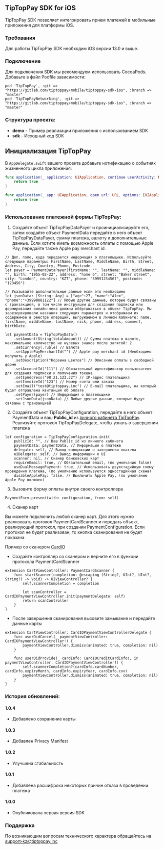 ## TipTopPay SDK for iOS 

TipTopPay SDK позволяет интегрировать прием платежей в мобильные приложения для платформы iOS.

### Требования
Для работы TipTopPay SDK необходим iOS версии 13.0 и выше.

### Подключение
Для подключения SDK мы рекомендуем использовать CocoaPods. Добавьте в файл Podfile зависимости:

```
pod 'TipTopPay', :git =>  "https://gitlab.com/tiptoppay/mobile/tiptoppay-sdk-ios", :branch => "master"
pod 'TipTopPayNetworking', :git =>  "https://gitlab.com/tiptoppay/mobile/tiptoppay-sdk-ios", :branch => "master"
```

### Структура проекта:

* **demo** - Пример реализации приложения с использованием SDK
* **sdk** - Исходный код SDK

## Инициализация TipTopPay

В `AppDelegate.swift` вашего проекта добавьте нотификацию о событиях жизненного цикла приложения:

```swift
func application(_ application: UIApplication, continue userActivity: NSUserActivity, restorationHandler: @escaping ([UIUserActivityRestoring]?) -> Void) -> Bool {
    return true
}

func application(_ app: UIApplication, open url: URL, options: [UIApplication.OpenURLOptionsKey : Any] = [:]) -> Bool {
    return true
}
```

### Использование платежной формы TipTopPay:

1. Cоздайте объект TipTopPayDataPayer и проинициализируйте его, затем создайте объект PaymentData передайте в него объект TipTopPayDataPayer, сумму платежа, валюту и дополнительные данные. Если хотите иметь возможность оплаты с помощью Apple Pay, передайте также Apple pay merchant id.

```
// Доп. поле, куда передается информация о плательщике. Используйте следующие параметры: FirstName, LastName, MiddleName, Birth, Street, Address, City, Country, Phone, Postcode
let payer = PaymentDataPayer(firstName: "", lastName: "", middleName: "", birth: "1955-02-22", address: "home 6", street: "Baker street", city: "London", country: "KZT", phone: "39991234567", postcode: "123456")
    
// Указывайте дополнительные данные если это необходимо
let jsonData: [String: Any] = ["age":27, "name":"Alex", "phone":"+39998881122"] // Любые другие данные, которые будут связаны с транзакцией, в том числе инструкции для создания подписки или формирования онлайн-чека должны обёртываться в объект TipTopPay. Мы зарезервировали названия следующих параметров и отображаем их содержимое в реестре операций, выгружаемом в Личном Кабинете: name, firstName, middleName, lastName, nick, phone, address, comment, birthDate.

let paymentData = TipTopPayData() 
    .setAmount(String(totalAmount)) // Cумма платежа в валюте, максимальное количество не нулевых знаков после запятой: 2
    .setCurrency(.ruble) // Валюта
    .setApplePayMerchantId("") // Apple pay merchant id (Необходимо получить у Apple)
    .setDescription("Корзина цветов") // Описание оплаты в свободной форме
    .setAccountId("111") // Обязательный идентификатор пользователя для создания подписки и получения токена
    .setIpAddress("98.21.123.32") // IP-адрес плательщика
    .setInvoiceId("123") // Номер счета или заказа
    .setEmail("test@tiptoppay.inc") // E-mail плательщика, на который будет отправлена квитанция об оплате
    .setPayer(payer) // Информация о плательщике
    .setJsonData(jsonData) // Любые другие данные, которые будут связаны с транзакцией                    
```

2. Создайте объект TipTopPayConfiguration, передайте в него объект PaymentData и ваш **Public_id** из [личного кабинета TipTopPay](https://merchant.tiptoppay.kz/). Реализуйте протокол TipTopPayDelegate, чтобы узнать о завершении платежа

```
let configuration = TipTopPayConfiguration.init(
    publicId: "", // Ваш Public_id из личного кабинета
    paymentData: paymentData, // Информация о платеже
    delegate: self, // Вывод информации о завершении платежа
    uiDelegate: self, // Вывод информации о UI 
    scanner: nil, // Сканер банковских карт
    requireEmail: true, // Обязательный email, (по умолчанию false)
    useDualMessagePayment: true, // Использовать двухстадийную схему проведения платежа, (по умолчанию используется одностадийная схема)
    disableApplePay: false, // Выключить Apple Pay, (по умолчанию Apple Pay включен)
```

3. Вызовите форму оплаты внутри своего контроллера

```
PaymentForm.present(with: configuration, from: self)
```

4. Сканер карт

Вы можете подключить любой сканер карт. Для этого нужно реализовать протокол PaymentCardScanner и передать объект, реализующий протокол, при создании PaymentConfiguration. Если протокол не будет реализован, то кнопка сканирования не будет показана

Пример со сканером [CardIO](https://github.com/card-io/card.io-iOS-SDK)

* Создайте контроллер со сканером и верните его в функции протокола PaymentCardScanner
```
extension CartViewController: PaymentCardScanner {
    func startScanner(completion: @escaping (String?, UInt?, UInt?, String?) -> Void) -> UIViewController? {
        self.scannerCompletion = completion
        
        let scanController = CardIOPaymentViewController.init(paymentDelegate: self)
        return scanController
    }
}
```
* После завершения сканирования вызовите замыкание и передайте данные карты
```
extension CartViewController: CardIOPaymentViewControllerDelegate {
    func userDidCancel(_ paymentViewController: CardIOPaymentViewController!) {
        paymentViewController.dismiss(animated: true, completion: nil)
    }
    
    func userDidProvide(_ cardInfo: CardIOCreditCardInfo!, in paymentViewController: CardIOPaymentViewController!) {
        self.scannerCompletion?(cardInfo.cardNumber, cardInfo.expiryMonth, cardInfo.expiryYear, cardInfo.cvv)
        paymentViewController.dismiss(animated: true, completion: nil)
    }
}
```

### История обновлений:

#### 1.0.4
* Добавлено сохранение карты

#### 1.0.3
* Добавлен Privacy Manifest

#### 1.0.2
* Улучшена стабильность

#### 1.0.1
* Добавлена расшифрока некоторых причин отказа в проведении платежа

#### 1.0.0
* Опубликована первая версия SDK

### Поддержка

По возникающим вопросам технического характера обращайтесь на support-kz@tiptoppay.inc
